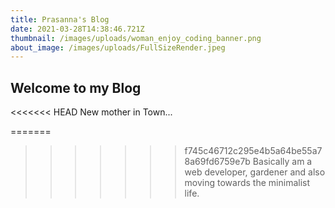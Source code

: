 ```yaml
---
title: Prasanna's Blog
date: 2021-03-28T14:38:46.721Z
thumbnail: /images/uploads/woman_enjoy_coding_banner.png
about_image: /images/uploads/FullSizeRender.jpeg
---
```

## Welcome to my Blog

<<<<<<< HEAD
New mother in Town...

=======
>>>>>>> f745c46712c295e4b5a64be55a78a69fd6759e7b
Basically am a web developer, gardener and also moving towards the minimalist life.